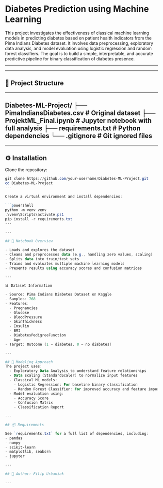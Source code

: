 # Diabetes Prediction using Machine Learning

This project investigates the effectiveness of classical machine learning models in predicting diabetes based on patient health indicators from the Pima Indians Diabetes dataset. It involves data preprocessing, exploratory data analysis, and model evaluation using logistic regression and random forest classifiers. The goal is to build a simple, interpretable, and accurate predictive pipeline for binary classification of diabetes presence.

---

---

## 📂 Project Structure

---
Diabetes-ML-Project/
├── PimaIndiansDiabetes.csv       # Original dataset
├── ProjektML_Final.ipynb         # Jupyter notebook with full analysis
├── requirements.txt              # Python dependencies
└── .gitignore                    # Git ignored files
---

---

## ⚙️ Installation

Clone the repository:

```powershell
git clone https://github.com/your-username/Diabetes-ML-Project.git
cd Diabetes-ML-Project
---

Create a virtual environment and install dependencies:

```powershell
python -m venv venv
.\venv\Scripts\activate.ps1
pip install -r requirements.txt
---

---

## 🧪 Notebook Overview

- Loads and explores the dataset
- Cleans and preprocesses data (e.g., handling zero values, scaling)
- Splits data into train/test sets
- Trains and evaluates multiple machine learning models
- Presents results using accuracy scores and confusion matrices

---

📊 Dataset Information

- Source: Pima Indians Diabetes Dataset on Kaggle
- Samples: 768
- Features:
  - Pregnancies
  - Glucose
  - BloodPressure
  - SkinThickness
  - Insulin
  - BMI
  - DiabetesPedigreeFunction
  - Age
- Target: Outcome (1 = diabetes, 0 = no diabetes)

---

## 🧠 Modeling Approach
The project uses:
  - Exploratory Data Analysis to understand feature relationships
  - Data scaling (StandardScaler) to normalize input features
  - Classical ML models:
    - Logistic Regression: For baseline binary classification
    - Random Forest Classifier: For improved accuracy and feature importance insights
  - Model evaluation using:
    - Accuracy Score
    - Confusion Matrix
    - Classification Report

---

## 📦 Requirements

See `requirements.txt` for a full list of dependencies, including:
- pandas
- numpy
- scikit-learn
- matplotlib, seaborn
- jupyter

---

## 👥 Author: Filip Urbaniak

---
